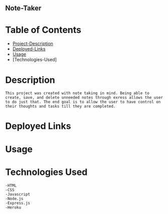 ## Note-Taker

# Table of Contents
* [Project-Description](#description)
* [Deployed-Links](#deployed-links)
* [Usage](#usage)
* [Technologies-Used]
# Description

```
This project was created with note taking in mind. Being able to create, save, and delete unneeded notes through exress allows the user to do just that. The end goal is to allow the user to have control on their thoughts and tasks till they are completed.
```

# Deployed Links

# Usage

# Technologies Used

```
-HTML
-CSS
-Javascript
-Node.js
-Express.js
-Heroku
```